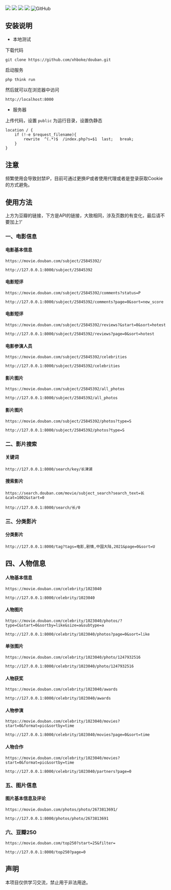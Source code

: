 
![](https://img.shields.io/badge/豆瓣电影-API-fff)
![](https://img.shields.io/github/stars/xhboke/douban?style=social)
![](https://img.shields.io/github/forks/xhboke/douban?style=social&label=Fork)
![](https://img.shields.io/github/languages/top/xhboke/douban)
![GitHub](https://img.shields.io/npm/l/express.svg)

## 安装说明

* 本地测试

下载代码

~~~
git clone https://github.com/xhboke/douban.git
~~~

启动服务

~~~
php think run
~~~

然后就可以在浏览器中访问

~~~
http://localhost:8000
~~~

* 服务器

上传代码，设置 `public` 为运行目录，设置伪静态

~~~
location / {
	if (!-e $request_filename){
		rewrite  ^(.*)$  /index.php?s=$1  last;   break;
	}
}
~~~

## 注意

频繁使用会导致封禁IP，目前可通过更换IP或者使用代理或者是登录获取Cookie的方式避免。

## 使用方法

上方为豆瓣的链接，下方是API的链接，大致相同，涉及页数的有变化，最后请不要加上‘/’

### 一、电影信息

#### 电影基本信息

`https://movie.douban.com/subject/25845392/`

`http://127.0.0.1:8000/subject/25845392`

#### 电影短评

`https://movie.douban.com/subject/25845392/comments?status=P`

`http://127.0.0.1:8000/subject/25845392/comments?page=0&sort=new_score`

#### 电影短评

`https://movie.douban.com/subject/25845392/reviews?&start=0&sort=hotest`

`http://127.0.0.1:8000/subject/25845392/reviews?page=0&sort=hotest`

#### 电影参演人员

`https://movie.douban.com/subject/25845392/celebrities`

`http://127.0.0.1:8000/subject/25845392/celebrities`

#### 影片图片

`https://movie.douban.com/subject/25845392/all_photos`

`http://127.0.0.1:8000/subject/25845392/all_photos`

#### 影片图片

`https://movie.douban.com/subject/25845392/photos?type=S`

`http://127.0.0.1:8000/subject/25845392/photos?type=S`

### 二、影片搜索

#### 关键词

`http://127.0.0.1:8000/search/key/长津湖`

#### 搜索影片

`https://search.douban.com/movie/subject_search?search_text=长&cat=1002&start=0`

`http://127.0.0.1:8000/search/长/0`

### 三、分类影片

#### 分类影片

`http://127.0.0.1:8000/tag?tags=电影,剧情,中国大陆,2021&page=0&sort=U`

## 四、人物信息

#### 人物基本信息

`https://movie.douban.com/celebrity/1023040`

`http://127.0.0.1:8000/celebrity/1023040`

#### 人物图片

`https://movie.douban.com/celebrity/1023040/photos/?type=C&start=0&sortby=like&size=a&subtype=a`

`http://127.0.0.1:8000/celebrity/1023040/photos?page=0&sort=like`

#### 单张图片

`https://movie.douban.com/celebrity/1023040/photo/1247932516`

`http://127.0.0.1:8000/celebrity/1023040/photo/1247932516`

#### 人物获奖

`https://movie.douban.com/celebrity/1023040/awards`

`http://127.0.0.1:8000/celebrity/1023040/awards`

#### 人物参演

`https://movie.douban.com/celebrity/1023040/movies?start=0&format=pic&sortby=time`

`http://127.0.0.1:8000/celebrity/1023040/movies?page=0&sort=time`

#### 人物合作

`https://movie.douban.com/celebrity/1023040/movies?start=0&format=pic&sortby=time`

`http://127.0.0.1:8000/celebrity/1023040/partners?page=0`

### 五、图片信息

#### 图片基本信息及评论

`https://movie.douban.com/photos/photo/2673813691/`

`http://127.0.0.1:8000/photos/photo/2673813691`

### 六、豆瓣250

`https://movie.douban.com/top250?start=25&filter=`

`http://127.0.0.1:8000/top250?page=0`


## 声明

本项目仅供学习交流，禁止用于非法用途。
